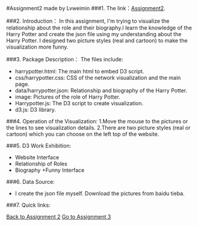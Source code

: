 ﻿#Assignment2 made by Lvweimin
###1. The link：[Assignment2](http://211.147.15.14/UCAS_14_Fall/index.php/Lvweimin_A2).

###2. Introduction：
In this assignment, I'm trying to visualize the relationship about the role and their biography.I learn the knowledge of the Harry Potter and create the json file using my understanding about the Harry Potter. I designed two picture styles (real and cartoon) to make the visualization more funny.

###3. Package Description：
The files include:
+ harrypotter.html: The main html to embed D3 script.
+ css/harrypotter.css: CSS of the network visualization and the main page.
+ data/harrypotter.json: Relationship and biography of the Harry Potter.
+ image: Pictures of the role of Harry Potter.
+ Harrypotter.js: The D3 script to create visualization.
+ d3.js: D3 library.

###4. Operation of the Visualization:
1.Move the mouse to the pictures or the lines to see visualization details.
2.There are two picture styles (real or cartoon) which you can choose on the left top of the website.

###5. D3 Work Exhibition:
+ Website Interface
+ Relationship of Roles
+ Biography
+Funny Interface


###6. Data Source:
+ I create the json file myself. Download the pictures from baidu tieba.

###7. Quick links:

[Back to Assignment 2](http://211.147.15.14/UCAS_14_Fall/index.php/Lvweimin_A2)
[Go to Assignment 3](http://211.147.15.14/UCAS_14_Fall/index.php/Lvweimin_A3)